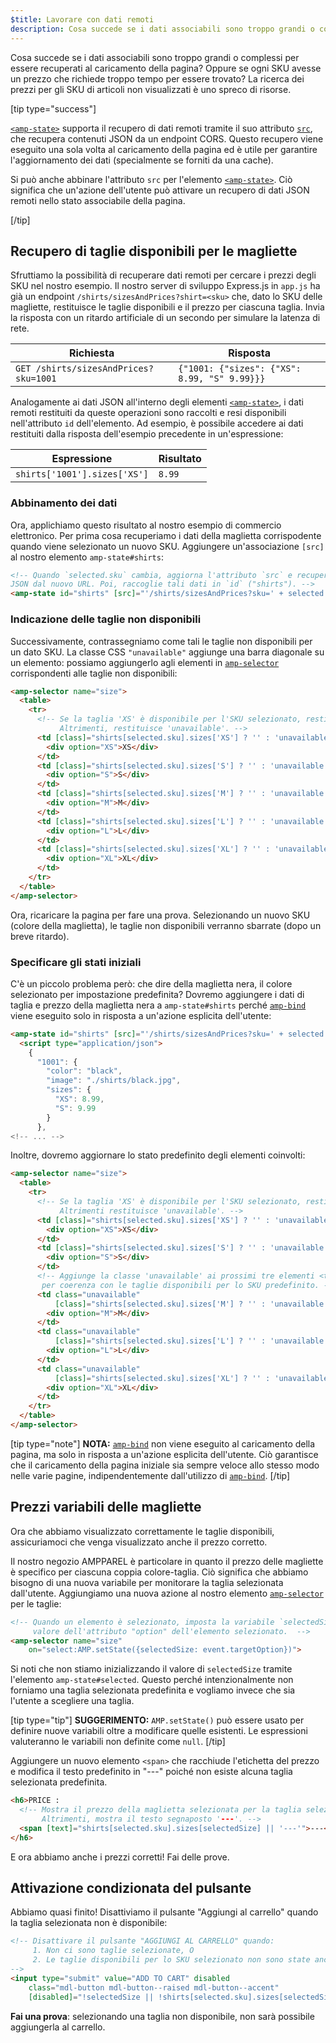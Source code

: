 ```yaml
---
$title: Lavorare con dati remoti
description: Cosa succede se i dati associabili sono troppo grandi o complessi per essere recuperati al caricamento della pagina? Oppure se ogni SKU avesse un prezzo che richiede ...
---
```


Cosa succede se i dati associabili sono troppo grandi o complessi per essere recuperati al caricamento della pagina? Oppure se ogni SKU avesse un prezzo che richiede troppo tempo per essere trovato? La ricerca dei prezzi per gli SKU di articoli non visualizzati è uno spreco di risorse.

[tip type="success"]

[`<amp-state>`](../../../../documentation/components/reference/amp-bind.md#state) supporta il recupero di dati remoti tramite il suo attributo [`src`](../../../../documentation/components/reference/amp-bind.md#attributes), che recupera contenuti JSON da un endpoint CORS. Questo recupero viene eseguito una sola volta al caricamento della pagina ed è utile per garantire l'aggiornamento dei dati (specialmente se forniti da una cache).

Si può anche abbinare l'attributo `src` per l'elemento [`<amp-state>`](../../../../documentation/components/reference/amp-bind.md#state). Ciò significa che un'azione dell'utente può attivare un recupero di dati JSON remoti nello stato associabile della pagina.

[/tip]

## Recupero di taglie disponibili per le magliette

Sfruttiamo la possibilità di recuperare dati remoti per cercare i prezzi degli SKU nel nostro esempio. Il nostro server di sviluppo Express.js in `app.js` ha già un endpoint `/shirts/sizesAndPrices?shirt=<sku>` che, dato lo SKU delle magliette, restituisce le taglie disponibili e il prezzo per ciascuna taglia. Invia la risposta con un ritardo artificiale di un secondo per simulare la latenza di rete.

Richiesta | Risposta
--- | ---
`GET /shirts/sizesAndPrices?sku=1001` | `{"1001: {"sizes": {"XS": 8.99, "S" 9.99}}}`

Analogamente ai dati JSON all'interno degli elementi [`<amp-state>`](../../../../documentation/components/reference/amp-bind.md#state), i dati remoti restituiti da queste operazioni sono raccolti e resi disponibili nell'attributo `id` dell'elemento. Ad esempio, è possibile accedere ai dati restituiti dalla risposta dell'esempio precedente in un'espressione:

Espressione | Risultato
--- | ---
`shirts['1001'].sizes['XS']` | `8.99`

### Abbinamento dei dati

Ora, applichiamo questo risultato al nostro esempio di commercio elettronico. Per prima cosa recuperiamo i dati della maglietta corrispodente quando viene selezionato un nuovo SKU. Aggiungere un'associazione `[src]` al nostro elemento `amp-state#shirts`:

```html
<!-- Quando `selected.sku` cambia, aggiorna l'attributo `src` e recupera i dati
JSON dal nuovo URL. Poi, raccoglie tali dati in `id` ("shirts"). -->
<amp-state id="shirts" [src]="'/shirts/sizesAndPrices?sku=' + selected.sku">
```

### Indicazione delle taglie non disponibili

Successivamente, contrassegniamo come tali le taglie non disponibili per un dato SKU. La classe CSS `"unavailable"` aggiunge una barra diagonale su un elemento: possiamo aggiungerlo agli elementi in [`amp-selector`](../../../../documentation/components/reference/amp-selector.md) corrispondenti alle taglie non disponibili:

```html
<amp-selector name="size">
  <table>
    <tr>
      <!-- Se la taglia 'XS' è disponibile per l'SKU selezionato, restituisce una stringa vuota.
           Altrimenti, restituisce 'unavailable'. -->
      <td [class]="shirts[selected.sku].sizes['XS'] ? '' : 'unavailable'">
        <div option="XS">XS</div>
      </td>
      <td [class]="shirts[selected.sku].sizes['S'] ? '' : 'unavailable'">
        <div option="S">S</div>
      </td>
      <td [class]="shirts[selected.sku].sizes['M'] ? '' : 'unavailable'">
        <div option="M">M</div>
      </td>
      <td [class]="shirts[selected.sku].sizes['L'] ? '' : 'unavailable'">
        <div option="L">L</div>
      </td>
      <td [class]="shirts[selected.sku].sizes['XL'] ? '' : 'unavailable'">
        <div option="XL">XL</div>
      </td>
    </tr>
  </table>
</amp-selector>
```

Ora, ricaricare la pagina per fare una prova. Selezionando un nuovo SKU (colore della maglietta), le taglie non disponibili verranno sbarrate (dopo un breve ritardo).

### Specificare gli stati iniziali

C'è un piccolo problema però: che dire della maglietta nera, il colore selezionato per impostazione predefinita? Dovremo aggiungere i dati di taglia e prezzo della maglietta nera a `amp-state#shirts` perché [`amp-bind`](../../../../documentation/components/reference/amp-bind.md) viene eseguito solo in risposta a un'azione esplicita dell'utente:

```html
<amp-state id="shirts" [src]="'/shirts/sizesAndPrices?sku=' + selected.sku">
  <script type="application/json">
    {
      "1001": {
        "color": "black",
        "image": "./shirts/black.jpg",
        "sizes": {
          "XS": 8.99,
          "S": 9.99
        }
      },
<!-- ... -->
```

Inoltre, dovremo aggiornare lo stato predefinito degli elementi coinvolti:

```html
<amp-selector name="size">
  <table>
    <tr>
      <!-- Se la taglia 'XS' è disponibile per l'SKU selezionato, restituisce una stringa vuota.
           Altrimenti restituisce 'unavailable'. -->
      <td [class]="shirts[selected.sku].sizes['XS'] ? '' : 'unavailable'">
        <div option="XS">XS</div>
      </td>
      <td [class]="shirts[selected.sku].sizes['S'] ? '' : 'unavailable'">
        <div option="S">S</div>
      </td>
      <!-- Aggiunge la classe 'unavailable' ai prossimi tre elementi <td>
       per coerenza con le taglie disponibili per lo SKU predefinito. -->
      <td class="unavailable"
          [class]="shirts[selected.sku].sizes['M'] ? '' : 'unavailable'">
        <div option="M">M</div>
      </td>
      <td class="unavailable"
          [class]="shirts[selected.sku].sizes['L'] ? '' : 'unavailable'">
        <div option="L">L</div>
      </td>
      <td class="unavailable"
          [class]="shirts[selected.sku].sizes['XL'] ? '' : 'unavailable'">
        <div option="XL">XL</div>
      </td>
    </tr>
  </table>
</amp-selector>
```

[tip type="note"] **NOTA:** [`amp-bind`](../../../../documentation/components/reference/amp-bind.md) non viene eseguito al caricamento della pagina, ma solo in risposta a un'azione esplicita dell'utente. Ciò garantisce che il caricamento della pagina iniziale sia sempre veloce allo stesso modo nelle varie pagine, indipendentemente dall'utilizzo di [`amp-bind`](../../../../documentation/components/reference/amp-bind.md). [/tip]

## Prezzi variabili delle magliette

Ora che abbiamo visualizzato correttamente le taglie disponibili, assicuriamoci che venga visualizzato anche il prezzo corretto.

Il nostro negozio AMPPAREL è particolare in quanto il prezzo delle magliette è specifico per ciascuna coppia colore-taglia. Ciò significa che abbiamo bisogno di una nuova variabile per monitorare la taglia selezionata dall'utente. Aggiungiamo una nuova azione al nostro elemento [`amp-selector`](../../../../documentation/components/reference/amp-selector.md) per le taglie:

```html
<!-- Quando un elemento è selezionato, imposta la variabile `selectedSize` al
     valore dell'attributo "option" dell'elemento selezionato.  -->
<amp-selector name="size"
    on="select:AMP.setState({selectedSize: event.targetOption})">
```

Si noti che non stiamo inizializzando il valore di `selectedSize` tramite l'elemento `amp-state#selected`. Questo perché intenzionalmente non forniamo una taglia selezionata predefinita e vogliamo invece che sia l'utente a scegliere una taglia.

[tip type="tip"] **SUGGERIMENTO:** `AMP.setState()` può essere usato per definire nuove variabili oltre a modificare quelle esistenti. Le espressioni valuteranno le variabili non definite come `null`. [/tip]

Aggiungere un nuovo elemento `<span>` che racchiude l'etichetta del prezzo e modifica il testo predefinito in "---" poiché non esiste alcuna taglia selezionata predefinita.

```html
<h6>PRICE :
  <!-- Mostra il prezzo della maglietta selezionata per la taglia selezionata se disponibile.
       Altrimenti, mostra il testo segnaposto '---'. -->
  <span [text]="shirts[selected.sku].sizes[selectedSize] || '---'">---</span>
</h6>
```

E ora abbiamo anche i prezzi corretti! Fai delle prove.

## Attivazione condizionata del pulsante

Abbiamo quasi finito! Disattiviamo il pulsante "Aggiungi al carrello" quando la taglia selezionata non è disponibile:

```html
<!-- Disattivare il pulsante "AGGIUNGI AL CARRELLO" quando:
     1. Non ci sono taglie selezionate, O
     2. Le taglie disponibili per lo SKU selezionato non sono state ancora recuperate
-->
<input type="submit" value="ADD TO CART" disabled
    class="mdl-button mdl-button--raised mdl-button--accent"
    [disabled]="!selectedSize || !shirts[selected.sku].sizes[selectedSize]">
```

**Fai una prova**: selezionando una taglia non disponibile, non sarà possibile aggiungerla al carrello.
